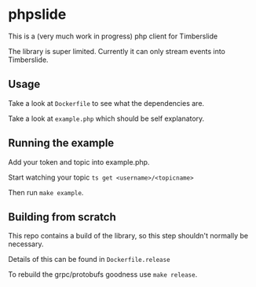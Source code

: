 # phpslide

This is a (very much work in progress) php client for Timberslide

The library is super limited. Currently it can only stream events into Timberslide.

## Usage

Take a look at `Dockerfile` to see what the dependencies are.

Take a look at `example.php` which should be self explanatory.

## Running the example

Add your token and topic into example.php.

Start watching your topic `ts get <username>/<topicname>`

Then run `make example`.

## Building from scratch

This repo contains a build of the library, so this step shouldn't normally be necessary.

Details of this can be found in `Dockerfile.release`

To rebuild the grpc/protobufs goodness use `make release`.
